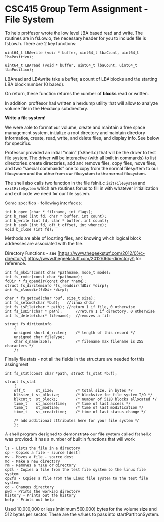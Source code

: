 # CSC415 Group Term Assignment - File System

To help proffesor wrote the low level LBA based read and write.  The routines are in fsLow.o, the necessary header for you to include file is fsLow.h. There are 2 key functions:



`uint64_t LBAwrite (void * buffer, uint64_t lbaCount, uint64_t lbaPosition);`

`uint64_t LBAread (void * buffer, uint64_t lbaCount, uint64_t lbaPosition);`

LBAread and LBAwrite take a buffer, a count of LBA blocks and the starting LBA block number (0 based).  

On return, these function returns the number of **blocks** read or written.

In addition, proffesor had written a hexdump utility that will allow to analyze volume file in the Hexdump subdirectory.

**Write a file system!** 

We were able to format our volume, create and maintain a free space management system, initialize a root directory and maintain directory information, create, read, write, and delete files, and display info.  See below for specifics.

Professor provided an initial “main” (fsShell.c) that will be the driver to test file system. The driver will be interactive (with all built in commands) to list directories, create directories, add and remove files, copy files, move files, and two “special commands” one to copy from the normal filesystem to our filesystem and the other from our filesystem to the normal filesystem.


The shell also calls two function in the file fsInit.c `initFileSystem` and `exitFileSystem` which are routines for us to fill in with whatever initialization and exit code we need for our file system.  

Some specifics - following interfaces:

```
int b_open (char * filename, int flags);
int b_read (int fd, char * buffer, int count);
int b_write (int fd, char * buffer, int count);
int b_seek (int fd, off_t offset, int whence);
void b_close (int fd);

```

Methods are able of locating files, and knowing which logical block addresses are associated with the file.

Directory Functions - see [https://www.thegeekstuff.com/2012/06/c-directory/](https://www.thegeekstuff.com/2012/06/c-directory/) for reference.

```
int fs_mkdir(const char *pathname, mode_t mode);
int fs_rmdir(const char *pathname);
fdDir * fs_opendir(const char *name);
struct fs_diriteminfo *fs_readdir(fdDir *dirp);
int fs_closedir(fdDir *dirp);

char * fs_getcwd(char *buf, size_t size);
int fs_setcwd(char *buf);   //linux chdir
int fs_isFile(char * path);	//return 1 if file, 0 otherwise
int fs_isDir(char * path);		//return 1 if directory, 0 otherwise
int fs_delete(char* filename);	//removes a file

struct fs_diriteminfo
	{
    unsigned short d_reclen;    /* length of this record */
    unsigned char fileType;    
    char d_name[256]; 			/* filename max filename is 255 characters */
	};
```
Finally file stats - not all the fields in the structure are needed for this assingment

```
int fs_stat(const char *path, struct fs_stat *buf);

struct fs_stat
	{
	off_t     st_size;    		/* total size, in bytes */
	blksize_t st_blksize; 		/* blocksize for file system I/O */
	blkcnt_t  st_blocks;  		/* number of 512B blocks allocated */
	time_t    st_accesstime;   	/* time of last access */
	time_t    st_modtime;   	/* time of last modification */
	time_t    st_createtime;   	/* time of last status change */
	
	/* add additional attributes here for your file system */
	};

```

A shell program designed to demonstrate our file system called fsshell.c was proviced.  It has a number of built in functions that will work 
```
ls - Lists the file in a directory
cp - Copies a file - source [dest]
mv - Moves a file - source dest
md - Make a new directory
rm - Removes a file or directory
cp2l - Copies a file from the test file system to the linux file system
cp2fs - Copies a file from the Linux file system to the test file system
cd - Changes directory
pwd - Prints the working directory
history - Prints out the history
help - Prints out help
```

Used 10,000,000 or less (minimum 500,000) bytes for the volume size and 512 bytes per sector.  These are the values to pass into startPartitionSystem.





